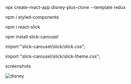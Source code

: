 npx create-react-app disney-plus-clone --template redux 

npm i styled-components

npm i react-slick

npm install slick-carousel

import "slick-carousel/slick/slick.css";

import "slick-carousel/slick/slick-theme.css";


screenshots









![disney](https://user-images.githubusercontent.com/73034923/155871554-652d09c2-e2f3-4d17-a7eb-df19aefbd7c3.png)
